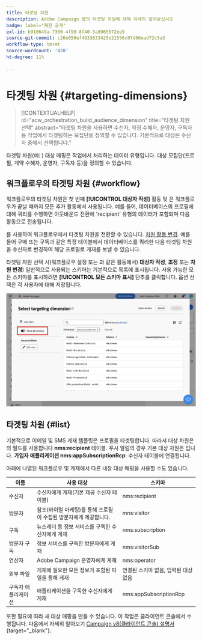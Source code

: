 ```yaml
---
title: 타겟팅 차원
description: Adobe Campaign 웹의 타겟팅 차원에 대해 자세히 알아보십시오
badge: label="제한 공개"
exl-id: b910649a-7300-4f99-8f40-3a8965572ee9
source-git-commit: c26e050ef4933833425e21556c07d66ead72c5a3
workflow-type: tm+mt
source-wordcount: '428'
ht-degree: 11%

---
```


# 타겟팅 차원 {#targeting-dimensions}

>[!CONTEXTUALHELP]
>id="acw_orchestration_build_audience_dimension"
>title="타겟팅 차원 선택"
>abstract="타겟팅 차원을 사용하면 수신자, 약정 수혜자, 운영자, 구독자 등 작업에서 타겟팅하는 모집단을 정의할 수 있습니다. 기본적으로 대상은 수신자 중에서 선택됩니다."

타겟팅 차원(예: ) 대상 매핑은 작업에서 처리하는 데이터 유형입니다. 대상 모집단(프로필, 계약 수혜자, 운영자, 구독자 등)을 정의할 수 있습니다.

## 워크플로우의 타겟팅 차원 {#workflow}

워크플로우의 타겟팅 차원은 첫 번째 **[!UICONTROL 대상자 작성]** 활동 및 은 워크플로우가 끝날 때까지 모든 추가 활동에서 사용됩니다. 예를 들어, 데이터베이스의 프로필에 대해 쿼리를 수행하면 아웃바운드 전환에 &#39;recipient&#39; 유형의 데이터가 포함되며 다음 활동으로 전송됩니다.

를 사용하여 워크플로우에서 타겟팅 차원을 전환할 수 있습니다. [차원 활동 변경](../workflows/activities/change-dimension.md). 예를 들어 구매 또는 구독과 같은 특정 테이블에서 데이터베이스를 쿼리한 다음 타겟팅 차원을 수신자로 변경하여 해당 프로필로 게재를 보낼 수 있습니다.

타겟팅 차원 선택 시(워크플로우 설정 또는 과 같은 활동에서) **대상자 작성**, **조정** 또는 **차원 변경**) 일반적으로 사용되는 스키마는 기본적으로 목록에 표시됩니다. 사용 가능한 모든 스키마를 표시하려면 **[!UICONTROL 모든 스키마 표시]** 단추를 클릭합니다. 옵션 선택은 각 사용자에 대해 저장됩니다.

![](assets/targeting-dimension-show-all.png)

## 타겟팅 차원 {#list}

기본적으로 이메일 및 SMS 게재 템플릿은 프로필을 타겟팅합니다. 따라서 대상 차원은 의 필드를 사용합니다 **nms:recipient** 테이블. 푸시 알림의 경우 기본 대상 차원은 입니다. **가입자 애플리케이션 nms:appSubscriptionRcp**: 수신자 테이블에 연결됩니다.

아래에 나열된 워크플로우 및 게재에서 다른 내장 대상 매핑을 사용할 수도 있습니다.

| 이름 | 사용 대상 | 스키마 |
|---|---|---|
| 수신자 | 수신자에게 게재(기본 제공 수신자 테이블) | nms:recipient |
| 방문자 | 참조(바이럴 마케팅)를 통해 프로필이 수집된 방문자에게 제공합니다. | mns:visitor |
| 구독 | 뉴스레터 등 정보 서비스를 구독한 수신자에게 게재 | nms:subscription |
| 방문자 구독 | 정보 서비스를 구독한 방문자에게 게재 | nms:visitorSub |
| 연산자 | Adobe Campaign 운영자에게 게재 | nms:operator |
| 외부 파일 | 게재에 필요한 모든 정보가 포함된 파일을 통해 게재 | 연결된 스키마 없음, 입력된 대상 없음 |
| 구독자 애플리케이션 | 애플리케이션을 구독한 수신자에게 게재 | nms:appSubscriptionRcp |

또한 필요에 따라 새 대상 매핑을 만들 수 있습니다. 이 작업은 클라이언트 콘솔에서 수행됩니다. 다음에서 자세히 알아보기 [Campaign v8(클라이언트 콘솔) 설명서](https://experienceleague.adobe.com/docs/campaign/campaign-v8/audience/add-profiles/target-mappings.html#new-mapping){target="_blank"}.

